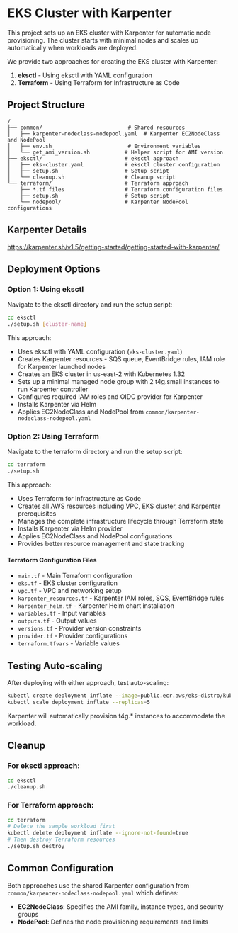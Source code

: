 # EKS Cluster with Karpenter

This project sets up an EKS cluster with Karpenter for automatic node provisioning. The cluster starts with minimal nodes and scales up automatically when workloads are deployed.

We provide two approaches for creating the EKS cluster with Karpenter:
1. **eksctl** - Using eksctl with YAML configuration
2. **Terraform** - Using Terraform for Infrastructure as Code

## Project Structure

```
/
├── common/                           # Shared resources
│   ├── karpenter-nodeclass-nodepool.yaml  # Karpenter EC2NodeClass and NodePool
│   ├── env.sh                        # Environment variables
│   └── get_ami_version.sh           # Helper script for AMI version
├── eksctl/                          # eksctl approach
│   ├── eks-cluster.yaml             # eksctl cluster configuration
│   ├── setup.sh                     # Setup script
│   └── cleanup.sh                   # Cleanup script
└── terraform/                       # Terraform approach
    ├── *.tf files                   # Terraform configuration files
    ├── setup.sh                     # Setup script
    └── nodepool/                    # Karpenter NodePool configurations
```

## Karpenter Details

https://karpenter.sh/v1.5/getting-started/getting-started-with-karpenter/

## Deployment Options

### Option 1: Using eksctl

Navigate to the eksctl directory and run the setup script:

```bash
cd eksctl
./setup.sh [cluster-name]
```

This approach:
- Uses eksctl with YAML configuration (`eks-cluster.yaml`)
- Creates Karpenter resources - SQS queue, EventBridge rules, IAM role for Karpenter launched nodes
- Creates an EKS cluster in us-east-2 with Kubernetes 1.32
- Sets up a minimal managed node group with 2 t4g.small instances to run Karpenter controller
- Configures required IAM roles and OIDC provider for Karpenter
- Installs Karpenter via Helm
- Applies EC2NodeClass and NodePool from `common/karpenter-nodeclass-nodepool.yaml`

### Option 2: Using Terraform

Navigate to the terraform directory and run the setup script:

```bash
cd terraform
./setup.sh
```

This approach:
- Uses Terraform for Infrastructure as Code
- Creates all AWS resources including VPC, EKS cluster, and Karpenter prerequisites
- Manages the complete infrastructure lifecycle through Terraform state
- Installs Karpenter via Helm provider
- Applies EC2NodeClass and NodePool configurations
- Provides better resource management and state tracking

#### Terraform Configuration Files

- `main.tf` - Main Terraform configuration
- `eks.tf` - EKS cluster configuration
- `vpc.tf` - VPC and networking setup
- `karpenter_resources.tf` - Karpenter IAM roles, SQS, EventBridge rules
- `karpenter_helm.tf` - Karpenter Helm chart installation
- `variables.tf` - Input variables
- `outputs.tf` - Output values
- `versions.tf` - Provider version constraints
- `provider.tf` - Provider configurations
- `terraform.tfvars` - Variable values

## Testing Auto-scaling

After deploying with either approach, test auto-scaling:

```bash
kubectl create deployment inflate --image=public.ecr.aws/eks-distro/kubernetes/pause:3.7 --replicas=0
kubectl scale deployment inflate --replicas=5
```

Karpenter will automatically provision t4g.* instances to accommodate the workload.

## Cleanup

### For eksctl approach:
```bash
cd eksctl
./cleanup.sh
```

### For Terraform approach:
```bash
cd terraform
# Delete the sample workload first
kubectl delete deployment inflate --ignore-not-found=true
# Then destroy Terraform resources
./setup.sh destroy
```

## Common Configuration

Both approaches use the shared Karpenter configuration from `common/karpenter-nodeclass-nodepool.yaml` which defines:
- **EC2NodeClass**: Specifies the AMI family, instance types, and security groups
- **NodePool**: Defines the node provisioning requirements and limits
